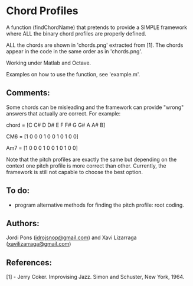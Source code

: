 Chord Profiles
==========================
A function (findChordName) that pretends to provide a SIMPLE framework where ALL the binary chord profiles are properly defined.

ALL the chords are shown in 'chords.png' extracted from [1]. The chords appear in the code in the same order as in 'chords.png'.

Working under Matlab and Octave.

Examples on how to use the function, see 'example.m'.

Comments:
---------------------------
Some chords can be misleading and the framework can provide "wrong" answers that actually are correct. For example:

chord = [C  C# D  D# E  F  F# G  G# A  A# B]

CM6   = [1  0  0  0  1  0  0  1  0  1  0  0] 

Am7   = [1  0  0  0  1  0  0  1  0  1  0  0] 

Note that the pitch profiles are exactly the same but depending on the context one pitch profile is more correct than other. Currently, the framework is still not capable to choose the best option.

To do:
--------------------------
- program alternative methods for finding the pitch profile: root coding.

Authors: 
--------------------------
Jordi Pons (idrojsnop@gmail.com) and Xavi Lizarraga (xavilizarraga@gmail.com)

References:
--------------------------
[1] - Jerry Coker. Improvising Jazz. Simon and Schuster, New York, 1964.
